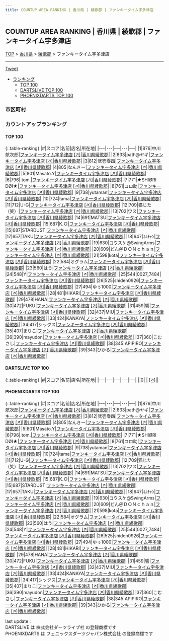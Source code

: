 ```yaml
---
title: COUNTUP AREA RANKING | 香川県 | 綾歌郡 | ファンキータイム宇多津店
---
```

## COUNTUP AREA RANKING | 香川県 | 綾歌郡 | ファンキータイム宇多津店

[TOP](/darts/rank/) > [香川県](/darts/rank/香川県/) > [綾歌郡](/darts/rank/香川県/綾歌郡/) > ファンキータイム宇多津店

___

<a href="https://twitter.com/share?ref_src=twsrc%5Etfw" data-text="COUNTUP AREA RANKING | 香川県綾歌郡ファンキータイム宇多津店" class="twitter-share-button" data-hashtags="DARTSLIVE,PHOENIXDARTS,darts,ダーツ" data-show-count="false">Tweet</a>

* [ランキング](#カウントアップランキング)
    * [TOP 100](#top-100)
    * [DARTSLIVE TOP 100](#dartslive-top-100)
    * [PHOENIXDARTS TOP 100](#phoenixdarts-top-100)

### 市区町村

<ul>

</ul>

### カウントアップランキング

#### TOP 100



{:.table-ranking}
|#|スコア|名前|店名|所在地|
|---|---|---|---|---|
|1|876|<span class="rank-name-pd">中川航次郎</span>|<a href="/darts/rank/shops/10424.html">ファンキータイム宇多津店</a> <a href="https://vs.phoenixdarts.com/jp/shop/shopDetailInfo/s_10424?s_seq=10424">[↗]</a>|<a href="/darts/rank/香川県/綾歌郡">香川県綾歌郡</a>|
|2|833|<span class="rank-name-pd">path@ヤギ</span>|<a href="/darts/rank/shops/10424.html">ファンキータイム宇多津店</a> <a href="https://vs.phoenixdarts.com/jp/shop/shopDetailInfo/s_10424?s_seq=10424">[↗]</a>|<a href="/darts/rank/香川県/綾歌郡">香川県綾歌郡</a>|
|3|812|<span class="rank-name-pd">弐壱零四</span>|<a href="/darts/rank/shops/10424.html">ファンキータイム宇多津店</a> <a href="https://vs.phoenixdarts.com/jp/shop/shopDetailInfo/s_10424?s_seq=10424">[↗]</a>|<a href="/darts/rank/香川県/綾歌郡">香川県綾歌郡</a>|
|4|805|<span class="rank-name-pd">なんきー</span>|<a href="/darts/rank/shops/10424.html">ファンキータイム宇多津店</a> <a href="https://vs.phoenixdarts.com/jp/shop/shopDetailInfo/s_10424?s_seq=10424">[↗]</a>|<a href="/darts/rank/香川県/綾歌郡">香川県綾歌郡</a>|
|5|801|<span class="rank-name-pd">Masato.Y</span>|<a href="/darts/rank/shops/10424.html">ファンキータイム宇多津店</a> <a href="https://vs.phoenixdarts.com/jp/shop/shopDetailInfo/s_10424?s_seq=10424">[↗]</a>|<a href="/darts/rank/香川県/綾歌郡">香川県綾歌郡</a>|
|6|796|<span class="rank-name-pd">.tom.</span>|<a href="/darts/rank/shops/10424.html">ファンキータイム宇多津店</a> <a href="https://vs.phoenixdarts.com/jp/shop/shopDetailInfo/s_10424?s_seq=10424">[↗]</a>|<a href="/darts/rank/香川県/綾歌郡">香川県綾歌郡</a>|
|7|771|<span class="rank-name-pd">︎★SHIØRI DØI★</span>|<a href="/darts/rank/shops/10424.html">ファンキータイム宇多津店</a> <a href="https://vs.phoenixdarts.com/jp/shop/shopDetailInfo/s_10424?s_seq=10424">[↗]</a>|<a href="/darts/rank/香川県/綾歌郡">香川県綾歌郡</a>|
|8|761|<span class="rank-name-pd">コロ助</span>|<a href="/darts/rank/shops/10424.html">ファンキータイム宇多津店</a> <a href="https://vs.phoenixdarts.com/jp/shop/shopDetailInfo/s_10424?s_seq=10424">[↗]</a>|<a href="/darts/rank/香川県/綾歌郡">香川県綾歌郡</a>|
|9|738|<span class="rank-name-pd">yutaman</span>|<a href="/darts/rank/shops/10424.html">ファンキータイム宇多津店</a> <a href="https://vs.phoenixdarts.com/jp/shop/shopDetailInfo/s_10424?s_seq=10424">[↗]</a>|<a href="/darts/rank/香川県/綾歌郡">香川県綾歌郡</a>|
|10|724|<span class="rank-name-pd">tama</span>|<a href="/darts/rank/shops/10424.html">ファンキータイム宇多津店</a> <a href="https://vs.phoenixdarts.com/jp/shop/shopDetailInfo/s_10424?s_seq=10424">[↗]</a>|<a href="/darts/rank/香川県/綾歌郡">香川県綾歌郡</a>|
|11|712|<span class="rank-name-pd">U-G</span>|<a href="/darts/rank/shops/10424.html">ファンキータイム宇多津店</a> <a href="https://vs.phoenixdarts.com/jp/shop/shopDetailInfo/s_10424?s_seq=10424">[↗]</a>|<a href="/darts/rank/香川県/綾歌郡">香川県綾歌郡</a>|
|12|709|<span class="rank-name-pd">猫じた（笑）</span>|<a href="/darts/rank/shops/10424.html">ファンキータイム宇多津店</a> <a href="https://vs.phoenixdarts.com/jp/shop/shopDetailInfo/s_10424?s_seq=10424">[↗]</a>|<a href="/darts/rank/香川県/綾歌郡">香川県綾歌郡</a>|
|13|702|<span class="rank-name-pd">ワス</span>|<a href="/darts/rank/shops/10424.html">ファンキータイム宇多津店</a> <a href="https://vs.phoenixdarts.com/jp/shop/shopDetailInfo/s_10424?s_seq=10424">[↗]</a>|<a href="/darts/rank/香川県/綾歌郡">香川県綾歌郡</a>|
|14|691|<span class="rank-name-pd">MATSU</span>|<a href="/darts/rank/shops/10424.html">ファンキータイム宇多津店</a> <a href="https://vs.phoenixdarts.com/jp/shop/shopDetailInfo/s_10424?s_seq=10424">[↗]</a>|<a href="/darts/rank/香川県/綾歌郡">香川県綾歌郡</a>|
|15|687|<span class="rank-name-pd">K.Ｏ</span>|<a href="/darts/rank/shops/10424.html">ファンキータイム宇多津店</a> <a href="https://vs.phoenixdarts.com/jp/shop/shopDetailInfo/s_10424?s_seq=10424">[↗]</a>|<a href="/darts/rank/香川県/綾歌郡">香川県綾歌郡</a>|
|15|687|<span class="rank-name-pd">STARDUST</span>|<a href="/darts/rank/shops/10424.html">ファンキータイム宇多津店</a> <a href="https://vs.phoenixdarts.com/jp/shop/shopDetailInfo/s_10424?s_seq=10424">[↗]</a>|<a href="/darts/rank/香川県/綾歌郡">香川県綾歌郡</a>|
|17|657|<span class="rank-name-pd">TAKU</span>|<a href="/darts/rank/shops/10424.html">ファンキータイム宇多津店</a> <a href="https://vs.phoenixdarts.com/jp/shop/shopDetailInfo/s_10424?s_seq=10424">[↗]</a>|<a href="/darts/rank/香川県/綾歌郡">香川県綾歌郡</a>|
|18|647|<span class="rank-name-pd">ｷﾑﾁｬﾝ</span>|<a href="/darts/rank/shops/10424.html">ファンキータイム宇多津店</a> <a href="https://vs.phoenixdarts.com/jp/shop/shopDetailInfo/s_10424?s_seq=10424">[↗]</a>|<a href="/darts/rank/香川県/綾歌郡">香川県綾歌郡</a>|
|19|630|<span class="rank-name-pd">コウスケ@SwingArms</span>|<a href="/darts/rank/shops/10424.html">ファンキータイム宇多津店</a> <a href="https://vs.phoenixdarts.com/jp/shop/shopDetailInfo/s_10424?s_seq=10424">[↗]</a>|<a href="/darts/rank/香川県/綾歌郡">香川県綾歌郡</a>|
|20|609|<span class="rank-name-pd">どん＠ＤＯＮｃｈａｎ</span>|<a href="/darts/rank/shops/10424.html">ファンキータイム宇多津店</a> <a href="https://vs.phoenixdarts.com/jp/shop/shopDetailInfo/s_10424?s_seq=10424">[↗]</a>|<a href="/darts/rank/香川県/綾歌郡">香川県綾歌郡</a>|
|21|598|<span class="rank-name-pd">kota</span>|<a href="/darts/rank/shops/10424.html">ファンキータイム宇多津店</a> <a href="https://vs.phoenixdarts.com/jp/shop/shopDetailInfo/s_10424?s_seq=10424">[↗]</a>|<a href="/darts/rank/香川県/綾歌郡">香川県綾歌郡</a>|
|22|584|<span class="rank-name-pd">オグラム</span>|<a href="/darts/rank/shops/10424.html">ファンキータイム宇多津店</a> <a href="https://vs.phoenixdarts.com/jp/shop/shopDetailInfo/s_10424?s_seq=10424">[↗]</a>|<a href="/darts/rank/香川県/綾歌郡">香川県綾歌郡</a>|
|23|560|<span class="rank-name-pd">はう</span>|<a href="/darts/rank/shops/10424.html">ファンキータイム宇多津店</a> <a href="https://vs.phoenixdarts.com/jp/shop/shopDetailInfo/s_10424?s_seq=10424">[↗]</a>|<a href="/darts/rank/香川県/綾歌郡">香川県綾歌郡</a>|
|24|548|<span class="rank-name-pd">Y</span>|<a href="/darts/rank/shops/10424.html">ファンキータイム宇多津店</a> <a href="https://vs.phoenixdarts.com/jp/shop/shopDetailInfo/s_10424?s_seq=10424">[↗]</a>|<a href="/darts/rank/香川県/綾歌郡">香川県綾歌郡</a>|
|25|544|<span class="rank-name-pd">0027_7484</span>|<a href="/darts/rank/shops/10424.html">ファンキータイム宇多津店</a> <a href="https://vs.phoenixdarts.com/jp/shop/shopDetailInfo/s_10424?s_seq=10424">[↗]</a>|<a href="/darts/rank/香川県/綾歌郡">香川県綾歌郡</a>|
|26|525|<span class="rank-name-pd">shiden0926</span>|<a href="/darts/rank/shops/10424.html">ファンキータイム宇多津店</a> <a href="https://vs.phoenixdarts.com/jp/shop/shopDetailInfo/s_10424?s_seq=10424">[↗]</a>|<a href="/darts/rank/香川県/綾歌郡">香川県綾歌郡</a>|
|27|494|<span class="rank-name-pd">ゆぅ1000</span>|<a href="/darts/rank/shops/10424.html">ファンキータイム宇多津店</a> <a href="https://vs.phoenixdarts.com/jp/shop/shopDetailInfo/s_10424?s_seq=10424">[↗]</a>|<a href="/darts/rank/香川県/綾歌郡">香川県綾歌郡</a>|
|28|481|<span class="rank-name-pd">HIKARI</span>|<a href="/darts/rank/shops/10424.html">ファンキータイム宇多津店</a> <a href="https://vs.phoenixdarts.com/jp/shop/shopDetailInfo/s_10424?s_seq=10424">[↗]</a>|<a href="/darts/rank/香川県/綾歌郡">香川県綾歌郡</a>|
|29|478|<span class="rank-name-pd">HANA</span>|<a href="/darts/rank/shops/10424.html">ファンキータイム宇多津店</a> <a href="https://vs.phoenixdarts.com/jp/shop/shopDetailInfo/s_10424?s_seq=10424">[↗]</a>|<a href="/darts/rank/香川県/綾歌郡">香川県綾歌郡</a>|
|30|472|<span class="rank-name-pd">FUKU</span>|<a href="/darts/rank/shops/10424.html">ファンキータイム宇多津店</a> <a href="https://vs.phoenixdarts.com/jp/shop/shopDetailInfo/s_10424?s_seq=10424">[↗]</a>|<a href="/darts/rank/香川県/綾歌郡">香川県綾歌郡</a>|
|31|459|<span class="rank-name-pd">響</span>|<a href="/darts/rank/shops/10424.html">ファンキータイム宇多津店</a> <a href="https://vs.phoenixdarts.com/jp/shop/shopDetailInfo/s_10424?s_seq=10424">[↗]</a>|<a href="/darts/rank/香川県/綾歌郡">香川県綾歌郡</a>|
|32|437|<span class="rank-name-pd">MIU</span>|<a href="/darts/rank/shops/10424.html">ファンキータイム宇多津店</a> <a href="https://vs.phoenixdarts.com/jp/shop/shopDetailInfo/s_10424?s_seq=10424">[↗]</a>|<a href="/darts/rank/香川県/綾歌郡">香川県綾歌郡</a>|
|33|424|<span class="rank-name-pd">KANAYA</span>|<a href="/darts/rank/shops/10424.html">ファンキータイム宇多津店</a> <a href="https://vs.phoenixdarts.com/jp/shop/shopDetailInfo/s_10424?s_seq=10424">[↗]</a>|<a href="/darts/rank/香川県/綾歌郡">香川県綾歌郡</a>|
|34|417|<span class="rank-name-pd">シックス</span>|<a href="/darts/rank/shops/10424.html">ファンキータイム宇多津店</a> <a href="https://vs.phoenixdarts.com/jp/shop/shopDetailInfo/s_10424?s_seq=10424">[↗]</a>|<a href="/darts/rank/香川県/綾歌郡">香川県綾歌郡</a>|
|35|407|<span class="rank-name-pd">まりこ</span>|<a href="/darts/rank/shops/10424.html">ファンキータイム宇多津店</a> <a href="https://vs.phoenixdarts.com/jp/shop/shopDetailInfo/s_10424?s_seq=10424">[↗]</a>|<a href="/darts/rank/香川県/綾歌郡">香川県綾歌郡</a>|
|36|390|<span class="rank-name-pd">mayudon</span>|<a href="/darts/rank/shops/10424.html">ファンキータイム宇多津店</a> <a href="https://vs.phoenixdarts.com/jp/shop/shopDetailInfo/s_10424?s_seq=10424">[↗]</a>|<a href="/darts/rank/香川県/綾歌郡">香川県綾歌郡</a>|
|37|360|<span class="rank-name-pd">こむさし</span>|<a href="/darts/rank/shops/10424.html">ファンキータイム宇多津店</a> <a href="https://vs.phoenixdarts.com/jp/shop/shopDetailInfo/s_10424?s_seq=10424">[↗]</a>|<a href="/darts/rank/香川県/綾歌郡">香川県綾歌郡</a>|
|38|345|<span class="rank-name-pd">APIPIRO</span>|<a href="/darts/rank/shops/10424.html">ファンキータイム宇多津店</a> <a href="https://vs.phoenixdarts.com/jp/shop/shopDetailInfo/s_10424?s_seq=10424">[↗]</a>|<a href="/darts/rank/香川県/綾歌郡">香川県綾歌郡</a>|
|39|343|<span class="rank-name-pd">ひかる</span>|<a href="/darts/rank/shops/10424.html">ファンキータイム宇多津店</a> <a href="https://vs.phoenixdarts.com/jp/shop/shopDetailInfo/s_10424?s_seq=10424">[↗]</a>|<a href="/darts/rank/香川県/綾歌郡">香川県綾歌郡</a>|


#### DARTSLIVE TOP 100



{:.table-ranking}
|#|スコア|名前|店名|所在地|
|---|---|---|---|---|
||0|<span class="rank-name-dl"> </span>|<a href="/darts/rank/shops/.html"></a> <a href="">[↗]</a>|<a href="/darts/rank//"></a>|


#### PHOENIXDARTS TOP 100



{:.table-ranking}
|#|スコア|名前|店名|所在地|
|---|---|---|---|---|
|1|876|<span class="rank-name-pd">中川航次郎</span>|<a href="/darts/rank/shops/10424.html">ファンキータイム宇多津店</a> <a href="https://vs.phoenixdarts.com/jp/shop/shopDetailInfo/s_10424?s_seq=10424">[↗]</a>|<a href="/darts/rank/香川県/綾歌郡">香川県綾歌郡</a>|
|2|833|<span class="rank-name-pd">path@ヤギ</span>|<a href="/darts/rank/shops/10424.html">ファンキータイム宇多津店</a> <a href="https://vs.phoenixdarts.com/jp/shop/shopDetailInfo/s_10424?s_seq=10424">[↗]</a>|<a href="/darts/rank/香川県/綾歌郡">香川県綾歌郡</a>|
|3|812|<span class="rank-name-pd">弐壱零四</span>|<a href="/darts/rank/shops/10424.html">ファンキータイム宇多津店</a> <a href="https://vs.phoenixdarts.com/jp/shop/shopDetailInfo/s_10424?s_seq=10424">[↗]</a>|<a href="/darts/rank/香川県/綾歌郡">香川県綾歌郡</a>|
|4|805|<span class="rank-name-pd">なんきー</span>|<a href="/darts/rank/shops/10424.html">ファンキータイム宇多津店</a> <a href="https://vs.phoenixdarts.com/jp/shop/shopDetailInfo/s_10424?s_seq=10424">[↗]</a>|<a href="/darts/rank/香川県/綾歌郡">香川県綾歌郡</a>|
|5|801|<span class="rank-name-pd">Masato.Y</span>|<a href="/darts/rank/shops/10424.html">ファンキータイム宇多津店</a> <a href="https://vs.phoenixdarts.com/jp/shop/shopDetailInfo/s_10424?s_seq=10424">[↗]</a>|<a href="/darts/rank/香川県/綾歌郡">香川県綾歌郡</a>|
|6|796|<span class="rank-name-pd">.tom.</span>|<a href="/darts/rank/shops/10424.html">ファンキータイム宇多津店</a> <a href="https://vs.phoenixdarts.com/jp/shop/shopDetailInfo/s_10424?s_seq=10424">[↗]</a>|<a href="/darts/rank/香川県/綾歌郡">香川県綾歌郡</a>|
|7|771|<span class="rank-name-pd">︎★SHIØRI DØI★</span>|<a href="/darts/rank/shops/10424.html">ファンキータイム宇多津店</a> <a href="https://vs.phoenixdarts.com/jp/shop/shopDetailInfo/s_10424?s_seq=10424">[↗]</a>|<a href="/darts/rank/香川県/綾歌郡">香川県綾歌郡</a>|
|8|761|<span class="rank-name-pd">コロ助</span>|<a href="/darts/rank/shops/10424.html">ファンキータイム宇多津店</a> <a href="https://vs.phoenixdarts.com/jp/shop/shopDetailInfo/s_10424?s_seq=10424">[↗]</a>|<a href="/darts/rank/香川県/綾歌郡">香川県綾歌郡</a>|
|9|738|<span class="rank-name-pd">yutaman</span>|<a href="/darts/rank/shops/10424.html">ファンキータイム宇多津店</a> <a href="https://vs.phoenixdarts.com/jp/shop/shopDetailInfo/s_10424?s_seq=10424">[↗]</a>|<a href="/darts/rank/香川県/綾歌郡">香川県綾歌郡</a>|
|10|724|<span class="rank-name-pd">tama</span>|<a href="/darts/rank/shops/10424.html">ファンキータイム宇多津店</a> <a href="https://vs.phoenixdarts.com/jp/shop/shopDetailInfo/s_10424?s_seq=10424">[↗]</a>|<a href="/darts/rank/香川県/綾歌郡">香川県綾歌郡</a>|
|11|712|<span class="rank-name-pd">U-G</span>|<a href="/darts/rank/shops/10424.html">ファンキータイム宇多津店</a> <a href="https://vs.phoenixdarts.com/jp/shop/shopDetailInfo/s_10424?s_seq=10424">[↗]</a>|<a href="/darts/rank/香川県/綾歌郡">香川県綾歌郡</a>|
|12|709|<span class="rank-name-pd">猫じた（笑）</span>|<a href="/darts/rank/shops/10424.html">ファンキータイム宇多津店</a> <a href="https://vs.phoenixdarts.com/jp/shop/shopDetailInfo/s_10424?s_seq=10424">[↗]</a>|<a href="/darts/rank/香川県/綾歌郡">香川県綾歌郡</a>|
|13|702|<span class="rank-name-pd">ワス</span>|<a href="/darts/rank/shops/10424.html">ファンキータイム宇多津店</a> <a href="https://vs.phoenixdarts.com/jp/shop/shopDetailInfo/s_10424?s_seq=10424">[↗]</a>|<a href="/darts/rank/香川県/綾歌郡">香川県綾歌郡</a>|
|14|691|<span class="rank-name-pd">MATSU</span>|<a href="/darts/rank/shops/10424.html">ファンキータイム宇多津店</a> <a href="https://vs.phoenixdarts.com/jp/shop/shopDetailInfo/s_10424?s_seq=10424">[↗]</a>|<a href="/darts/rank/香川県/綾歌郡">香川県綾歌郡</a>|
|15|687|<span class="rank-name-pd">K.Ｏ</span>|<a href="/darts/rank/shops/10424.html">ファンキータイム宇多津店</a> <a href="https://vs.phoenixdarts.com/jp/shop/shopDetailInfo/s_10424?s_seq=10424">[↗]</a>|<a href="/darts/rank/香川県/綾歌郡">香川県綾歌郡</a>|
|15|687|<span class="rank-name-pd">STARDUST</span>|<a href="/darts/rank/shops/10424.html">ファンキータイム宇多津店</a> <a href="https://vs.phoenixdarts.com/jp/shop/shopDetailInfo/s_10424?s_seq=10424">[↗]</a>|<a href="/darts/rank/香川県/綾歌郡">香川県綾歌郡</a>|
|17|657|<span class="rank-name-pd">TAKU</span>|<a href="/darts/rank/shops/10424.html">ファンキータイム宇多津店</a> <a href="https://vs.phoenixdarts.com/jp/shop/shopDetailInfo/s_10424?s_seq=10424">[↗]</a>|<a href="/darts/rank/香川県/綾歌郡">香川県綾歌郡</a>|
|18|647|<span class="rank-name-pd">ｷﾑﾁｬﾝ</span>|<a href="/darts/rank/shops/10424.html">ファンキータイム宇多津店</a> <a href="https://vs.phoenixdarts.com/jp/shop/shopDetailInfo/s_10424?s_seq=10424">[↗]</a>|<a href="/darts/rank/香川県/綾歌郡">香川県綾歌郡</a>|
|19|630|<span class="rank-name-pd">コウスケ@SwingArms</span>|<a href="/darts/rank/shops/10424.html">ファンキータイム宇多津店</a> <a href="https://vs.phoenixdarts.com/jp/shop/shopDetailInfo/s_10424?s_seq=10424">[↗]</a>|<a href="/darts/rank/香川県/綾歌郡">香川県綾歌郡</a>|
|20|609|<span class="rank-name-pd">どん＠ＤＯＮｃｈａｎ</span>|<a href="/darts/rank/shops/10424.html">ファンキータイム宇多津店</a> <a href="https://vs.phoenixdarts.com/jp/shop/shopDetailInfo/s_10424?s_seq=10424">[↗]</a>|<a href="/darts/rank/香川県/綾歌郡">香川県綾歌郡</a>|
|21|598|<span class="rank-name-pd">kota</span>|<a href="/darts/rank/shops/10424.html">ファンキータイム宇多津店</a> <a href="https://vs.phoenixdarts.com/jp/shop/shopDetailInfo/s_10424?s_seq=10424">[↗]</a>|<a href="/darts/rank/香川県/綾歌郡">香川県綾歌郡</a>|
|22|584|<span class="rank-name-pd">オグラム</span>|<a href="/darts/rank/shops/10424.html">ファンキータイム宇多津店</a> <a href="https://vs.phoenixdarts.com/jp/shop/shopDetailInfo/s_10424?s_seq=10424">[↗]</a>|<a href="/darts/rank/香川県/綾歌郡">香川県綾歌郡</a>|
|23|560|<span class="rank-name-pd">はう</span>|<a href="/darts/rank/shops/10424.html">ファンキータイム宇多津店</a> <a href="https://vs.phoenixdarts.com/jp/shop/shopDetailInfo/s_10424?s_seq=10424">[↗]</a>|<a href="/darts/rank/香川県/綾歌郡">香川県綾歌郡</a>|
|24|548|<span class="rank-name-pd">Y</span>|<a href="/darts/rank/shops/10424.html">ファンキータイム宇多津店</a> <a href="https://vs.phoenixdarts.com/jp/shop/shopDetailInfo/s_10424?s_seq=10424">[↗]</a>|<a href="/darts/rank/香川県/綾歌郡">香川県綾歌郡</a>|
|25|544|<span class="rank-name-pd">0027_7484</span>|<a href="/darts/rank/shops/10424.html">ファンキータイム宇多津店</a> <a href="https://vs.phoenixdarts.com/jp/shop/shopDetailInfo/s_10424?s_seq=10424">[↗]</a>|<a href="/darts/rank/香川県/綾歌郡">香川県綾歌郡</a>|
|26|525|<span class="rank-name-pd">shiden0926</span>|<a href="/darts/rank/shops/10424.html">ファンキータイム宇多津店</a> <a href="https://vs.phoenixdarts.com/jp/shop/shopDetailInfo/s_10424?s_seq=10424">[↗]</a>|<a href="/darts/rank/香川県/綾歌郡">香川県綾歌郡</a>|
|27|494|<span class="rank-name-pd">ゆぅ1000</span>|<a href="/darts/rank/shops/10424.html">ファンキータイム宇多津店</a> <a href="https://vs.phoenixdarts.com/jp/shop/shopDetailInfo/s_10424?s_seq=10424">[↗]</a>|<a href="/darts/rank/香川県/綾歌郡">香川県綾歌郡</a>|
|28|481|<span class="rank-name-pd">HIKARI</span>|<a href="/darts/rank/shops/10424.html">ファンキータイム宇多津店</a> <a href="https://vs.phoenixdarts.com/jp/shop/shopDetailInfo/s_10424?s_seq=10424">[↗]</a>|<a href="/darts/rank/香川県/綾歌郡">香川県綾歌郡</a>|
|29|478|<span class="rank-name-pd">HANA</span>|<a href="/darts/rank/shops/10424.html">ファンキータイム宇多津店</a> <a href="https://vs.phoenixdarts.com/jp/shop/shopDetailInfo/s_10424?s_seq=10424">[↗]</a>|<a href="/darts/rank/香川県/綾歌郡">香川県綾歌郡</a>|
|30|472|<span class="rank-name-pd">FUKU</span>|<a href="/darts/rank/shops/10424.html">ファンキータイム宇多津店</a> <a href="https://vs.phoenixdarts.com/jp/shop/shopDetailInfo/s_10424?s_seq=10424">[↗]</a>|<a href="/darts/rank/香川県/綾歌郡">香川県綾歌郡</a>|
|31|459|<span class="rank-name-pd">響</span>|<a href="/darts/rank/shops/10424.html">ファンキータイム宇多津店</a> <a href="https://vs.phoenixdarts.com/jp/shop/shopDetailInfo/s_10424?s_seq=10424">[↗]</a>|<a href="/darts/rank/香川県/綾歌郡">香川県綾歌郡</a>|
|32|437|<span class="rank-name-pd">MIU</span>|<a href="/darts/rank/shops/10424.html">ファンキータイム宇多津店</a> <a href="https://vs.phoenixdarts.com/jp/shop/shopDetailInfo/s_10424?s_seq=10424">[↗]</a>|<a href="/darts/rank/香川県/綾歌郡">香川県綾歌郡</a>|
|33|424|<span class="rank-name-pd">KANAYA</span>|<a href="/darts/rank/shops/10424.html">ファンキータイム宇多津店</a> <a href="https://vs.phoenixdarts.com/jp/shop/shopDetailInfo/s_10424?s_seq=10424">[↗]</a>|<a href="/darts/rank/香川県/綾歌郡">香川県綾歌郡</a>|
|34|417|<span class="rank-name-pd">シックス</span>|<a href="/darts/rank/shops/10424.html">ファンキータイム宇多津店</a> <a href="https://vs.phoenixdarts.com/jp/shop/shopDetailInfo/s_10424?s_seq=10424">[↗]</a>|<a href="/darts/rank/香川県/綾歌郡">香川県綾歌郡</a>|
|35|407|<span class="rank-name-pd">まりこ</span>|<a href="/darts/rank/shops/10424.html">ファンキータイム宇多津店</a> <a href="https://vs.phoenixdarts.com/jp/shop/shopDetailInfo/s_10424?s_seq=10424">[↗]</a>|<a href="/darts/rank/香川県/綾歌郡">香川県綾歌郡</a>|
|36|390|<span class="rank-name-pd">mayudon</span>|<a href="/darts/rank/shops/10424.html">ファンキータイム宇多津店</a> <a href="https://vs.phoenixdarts.com/jp/shop/shopDetailInfo/s_10424?s_seq=10424">[↗]</a>|<a href="/darts/rank/香川県/綾歌郡">香川県綾歌郡</a>|
|37|360|<span class="rank-name-pd">こむさし</span>|<a href="/darts/rank/shops/10424.html">ファンキータイム宇多津店</a> <a href="https://vs.phoenixdarts.com/jp/shop/shopDetailInfo/s_10424?s_seq=10424">[↗]</a>|<a href="/darts/rank/香川県/綾歌郡">香川県綾歌郡</a>|
|38|345|<span class="rank-name-pd">APIPIRO</span>|<a href="/darts/rank/shops/10424.html">ファンキータイム宇多津店</a> <a href="https://vs.phoenixdarts.com/jp/shop/shopDetailInfo/s_10424?s_seq=10424">[↗]</a>|<a href="/darts/rank/香川県/綾歌郡">香川県綾歌郡</a>|
|39|343|<span class="rank-name-pd">ひかる</span>|<a href="/darts/rank/shops/10424.html">ファンキータイム宇多津店</a> <a href="https://vs.phoenixdarts.com/jp/shop/shopDetailInfo/s_10424?s_seq=10424">[↗]</a>|<a href="/darts/rank/香川県/綾歌郡">香川県綾歌郡</a>|


<div class="footer border-top border-gray-light mt-5 pt-3 text-right text-gray">
    last update : <span style="font-weight: italic" id="foot_last_modified"></span><br />
    DARTSLIVE は 株式会社ダーツライブ社 の登録商標です<br />
    PHOENIXDARTS は フェニックスダーツジャパン株式会社 の登録商標です<br />
</div>

<script src="https://cdnjs.cloudflare.com/ajax/libs/jquery.tablesorter/2.31.3/js/jquery.tablesorter.min.js" integrity="sha512-qzgd5cYSZcosqpzpn7zF2ZId8f/8CHmFKZ8j7mU4OUXTNRd5g+ZHBPsgKEwoqxCtdQvExE5LprwwPAgoicguNg==" crossorigin="anonymous" referrerpolicy="no-referrer"></script>
<link rel="stylesheet" href="https://cdnjs.cloudflare.com/ajax/libs/jquery.tablesorter/2.31.3/css/theme.default.min.css" integrity="sha512-wghhOJkjQX0Lh3NSWvNKeZ0ZpNn+SPVXX1Qyc9OCaogADktxrBiBdKGDoqVUOyhStvMBmJQ8ZdMHiR3wuEq8+w==" crossorigin="anonymous" referrerpolicy="no-referrer" />
<script>
$(function() {
    $(".table-ranking").tablesorter({sortList:[[0, 0]]});
    $("#foot_last_modified").text(formatDate(new Date(document.lastModified), 'yyyy-MM-dd HH:mm:ss'));
});
</script>

<script async src="https://platform.twitter.com/widgets.js" charset="utf-8"></script>